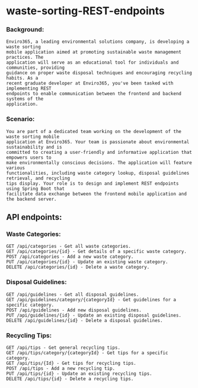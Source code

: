 # waste-sorting-REST-endpoints
### Background:
    Enviro365, a leading environmental solutions company, is developing a waste sorting
    mobile application aimed at promoting sustainable waste management practices. The
    application will serve as an educational tool for individuals and communities, providing
    guidance on proper waste disposal techniques and encouraging recycling habits. As a
    recent graduate developer at Enviro365, you've been tasked with implementing REST
    endpoints to enable communication between the frontend and backend systems of the
    application.
### Scenario:
    You are part of a dedicated team working on the development of the waste sorting mobile
    application at Enviro365. Your team is passionate about environmental sustainability and is
    committed to creating a user-friendly and informative application that empowers users to
    make environmentally conscious decisions. The application will feature various
    functionalities, including waste category lookup, disposal guidelines retrieval, and recycling
    tips display. Your role is to design and implement REST endpoints using Spring Boot that
    facilitate data exchange between the frontend mobile application and the backend server.

## API endpoints:

### Waste Categories:
    GET /api/categories - Get all waste categories.
    GET /api/categories/{id} - Get details of a specific waste category.
    POST /api/categories - Add a new waste category.
    PUT /api/categories/{id} - Update an existing waste category.
    DELETE /api/categories/{id} - Delete a waste category.
### Disposal Guidelines:
    GET /api/guidelines - Get all disposal guidelines.
    GET /api/guidelines/category/{categoryId} - Get guidelines for a specific category.
    POST /api/guidelines - Add new disposal guidelines.
    PUT /api/guidelines/{id} - Update an existing disposal guidelines.
    DELETE /api/guidelines/{id} - Delete a disposal guidelines.
### Recycling Tips:
    GET /api/tips - Get general recycling tips.
    GET /api/tips/category/{categoryId} - Get tips for a specific category.
    GET /api/tips/{Id} - Get tips for recycling tips.
    POST /api/tips - Add a new recycling tip.
    PUT /api/tips/{id} - Update an existing recycling tips.
    DELETE /api/tips/{id} - Delete a recycling tips.
